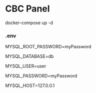 # CBC Panel
docker-compose up -d

### .env

MYSQL_ROOT_PASSWORD=myPassword

MYSQL_DATABASE=db

MYSQL_USER=user

MYSQL_PASSWORD=myPassword

MYSQL_HOST=127.0.0.1
